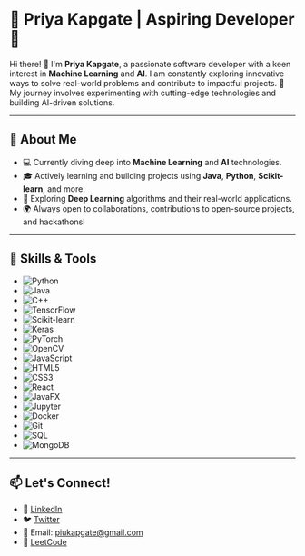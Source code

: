 # 🌟 Priya Kapgate | Aspiring Developer 🌟

Hi there! 👋 I'm **Priya Kapgate**, a passionate software developer with a keen interest in **Machine Learning** and **AI**. I am constantly exploring innovative ways to solve real-world problems and contribute to impactful projects. 🚀 My journey involves experimenting with cutting-edge technologies and building AI-driven solutions.

---

## 🌱 **About Me**
- 💻 Currently diving deep into **Machine Learning** and **AI** technologies.
- 🎓 Actively learning and building projects using **Java**, **Python**, **Scikit-learn**, and more.
- 🧠 Exploring **Deep Learning** algorithms and their real-world applications.
- 🌍 Always open to collaborations, contributions to open-source projects, and hackathons!

---

## 🔧 **Skills & Tools**

- ![Python](https://img.shields.io/badge/Python-3776AB?style=for-the-badge&logo=python&logoColor=white)
- ![Java](https://img.shields.io/badge/Java-007396?style=for-the-badge&logo=java&logoColor=white)
- ![C++](https://img.shields.io/badge/C++-00599C?style=for-the-badge&logo=cplusplus&logoColor=white)
- ![TensorFlow](https://img.shields.io/badge/TensorFlow-FF6F00?style=for-the-badge&logo=tensorflow&logoColor=white)
- ![Scikit-learn](https://img.shields.io/badge/Scikit--Learn-F7931E?style=for-the-badge&logo=scikit-learn&logoColor=white)
- ![Keras](https://img.shields.io/badge/Keras-D00000?style=for-the-badge&logo=keras&logoColor=white)
- ![PyTorch](https://img.shields.io/badge/PyTorch-EE4C2C?style=for-the-badge&logo=pytorch&logoColor=white)
- ![OpenCV](https://img.shields.io/badge/OpenCV-5C3DFF?style=for-the-badge&logo=opencv&logoColor=white)
- ![JavaScript](https://img.shields.io/badge/JavaScript-F7DF1E?style=for-the-badge&logo=javascript&logoColor=black)
- ![HTML5](https://img.shields.io/badge/HTML5-E34F26?style=for-the-badge&logo=html5&logoColor=white)
- ![CSS3](https://img.shields.io/badge/CSS3-1572B6?style=for-the-badge&logo=css3&logoColor=white)
- ![React](https://img.shields.io/badge/React-61DAFB?style=for-the-badge&logo=react&logoColor=black)
- ![JavaFX](https://img.shields.io/badge/JavaFX-5A5A5A?style=for-the-badge&logo=java&logoColor=white)
- ![Jupyter](https://img.shields.io/badge/Jupyter-FF8C00?style=for-the-badge&logo=jupyter&logoColor=white)
- ![Docker](https://img.shields.io/badge/Docker-2496ED?style=for-the-badge&logo=docker&logoColor=white)
- ![Git](https://img.shields.io/badge/Git-F05032?style=for-the-badge&logo=git&logoColor=white)
- ![SQL](https://img.shields.io/badge/SQL-4479A1?style=for-the-badge&logo=sql&logoColor=white)
- ![MongoDB](https://img.shields.io/badge/MongoDB-47A248?style=for-the-badge&logo=mongodb&logoColor=white)

---

## 📫 **Let's Connect!**
- 💼 [LinkedIn](https://www.linkedin.com/in/priya-kapgate/)
- 🐦 [Twitter](https://twitter.com/priya_kapgate)
- 📧 Email: piukapgate@gmail.com
- 🔗 [LeetCode](https://leetcode.com/u/priyakapgate7/)
